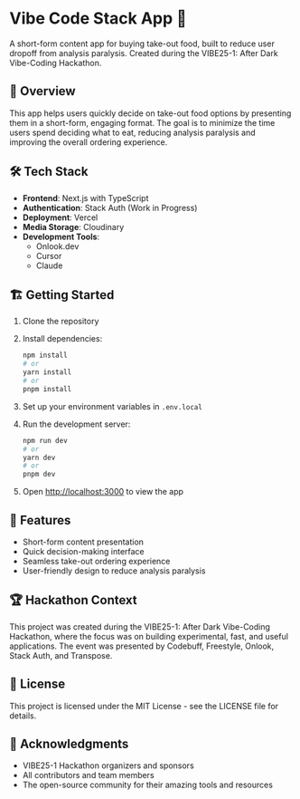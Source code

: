 # Vibe Code Stack App 🍔

A short-form content app for buying take-out food, built to reduce user dropoff from analysis paralysis. Created during the VIBE25-1: After Dark Vibe-Coding Hackathon.

## 🚀 Overview

This app helps users quickly decide on take-out food options by presenting them in a short-form, engaging format. The goal is to minimize the time users spend deciding what to eat, reducing analysis paralysis and improving the overall ordering experience.

## 🛠️ Tech Stack

- **Frontend**: Next.js with TypeScript
- **Authentication**: Stack Auth (Work in Progress)
- **Deployment**: Vercel
- **Media Storage**: Cloudinary
- **Development Tools**: 
  - Onlook.dev
  - Cursor
  - Claude

## 🏗️ Getting Started

1. Clone the repository
2. Install dependencies:
   ```bash
   npm install
   # or
   yarn install
   # or
   pnpm install
   ```

3. Set up your environment variables in `.env.local`

4. Run the development server:
   ```bash
   npm run dev
   # or
   yarn dev
   # or
   pnpm dev
   ```

5. Open [http://localhost:3000](http://localhost:3000) to view the app

## 🎯 Features

- Short-form content presentation
- Quick decision-making interface
- Seamless take-out ordering experience
- User-friendly design to reduce analysis paralysis

## 🏆 Hackathon Context

This project was created during the VIBE25-1: After Dark Vibe-Coding Hackathon, where the focus was on building experimental, fast, and useful applications. The event was presented by Codebuff, Freestyle, Onlook, Stack Auth, and Transpose.

## 📝 License

This project is licensed under the MIT License - see the LICENSE file for details.

## 🙏 Acknowledgments

- VIBE25-1 Hackathon organizers and sponsors
- All contributors and team members
- The open-source community for their amazing tools and resources
